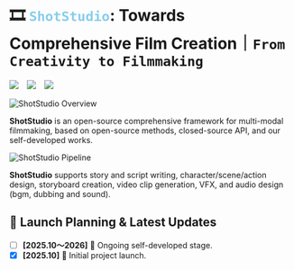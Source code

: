 # 🎞️ <span style="color: skyblue">`ShotStudio`</span>: Towards Comprehensive Film Creation｜`From Creativity to Filmmaking`

 <a href="https://shotstudio.github.io/"><img src="https://img.shields.io/static/v1?label=Webside%20Page&message=Web&color=blue"></a> &ensp;
 <a href="https://shotstudio.github.io/"><img src="https://img.shields.io/static/v1?label=Project%20Page&message=Web&color=green"></a> &ensp;
  <a href="https://arxiv.org/abs/xxxx.xxxxx"><img src="https://img.shields.io/static/v1?label=Tech%20Report&message=Arxiv&color=red"></a> &ensp;

![ShotStudio Overview](assets/logo1.png)

<p><b>ShotStudio</b> is an open-source comprehensive framework for multi-modal filmmaking, based on open-source methods, closed-source API, and our self-developed works.</p>

![ShotStudio Pipeline](assets/pipeline.png)

<p><b>ShotStudio</b> supports story and script writing, character/scene/action design, storyboard creation, video clip generation, VFX, and audio design (bgm, dubbing and sound).</p>

## 🚩 Launch Planning & Latest Updates
- [ ] **[2025.10～2026]** 🚀 Ongoing self-developed stage.
- [x] **[2025.10]** 🚀 Initial project launch.
